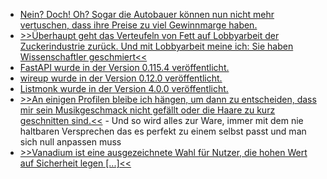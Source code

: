 * [Nein? Doch! Oh? Sogar die Autobauer können nun nicht mehr vertuschen, dass ihre Preise zu viel Gewinnmarge haben.](https://blog.fefe.de/?ts=99e086e4)
* [>>Überhaupt geht das Verteufeln von Fett auf Lobbyarbeit der Zuckerindustrie zurück. Und mit Lobbyarbeit meine ich: Sie haben Wissenschaftler geschmiert<<](https://blog.fefe.de/?ts=99e080dc)
* [FastAPI wurde in der Version 0.115.4 veröffentlicht.](https://github.com/fastapi/fastapi/releases/tag/0.115.4)
* [wireup wurde in der Version 0.12.0 veröffentlicht.](https://github.com/maldoinc/wireup/releases/tag/v0.12.0)
* [Listmonk wurde in der Version 4.0.0 veröffentlicht.](https://github.com/knadh/listmonk/releases/tag/v4.0.0)
* [>>An einigen Profilen bleibe ich hängen, um dann zu entscheiden, dass mir sein Musikgeschmack nicht gefällt oder die Haare zu kurz geschnitten sind.<<](https://netzpolitik.org/2024/breakpoint-eine-versachlichte-romanze/) - Und so wird alles zur Ware, immer mit dem nie haltbaren Versprechen das es perfekt zu einem selbst passt und man sich null anpassen muss
* [>>Vanadium ist eine ausgezeichnete Wahl für Nutzer, die hohen Wert auf Sicherheit legen [...]<<](https://www.kuketz-blog.de/vanadium-sichere-und-datenschutzfreundliche-android-browser-teil-6/)
